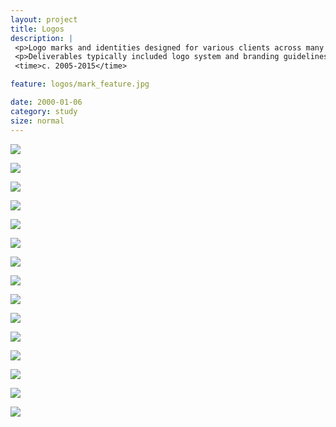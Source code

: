 ```yaml
---
layout: project
title: Logos
description: |
 <p>Logo marks and identities designed for various clients across many different industries.</p>
 <p>Deliverables typically included logo system and branding guidelines.</p>
 <time>c. 2005-2015</time>

feature: logos/mark_feature.jpg

date: 2000-01-06
category: study
size: normal
---
```


<p class="third"><img src="{{site.project_img_path}}logos/mark_1sem.jpg"></p>
<p class="third"><img src="{{site.project_img_path}}logos/mark_3e8.jpg"></p>
<p class="third"><img src="{{site.project_img_path}}logos/mark_coal.jpg"></p>

<p class="third"><img src="{{site.project_img_path}}logos/mark_cw.jpg"></p>
<p class="third"><img src="{{site.project_img_path}}logos/mark_bp.jpg"></p>
<p class="third"><img src="{{site.project_img_path}}logos/mark_argyll.jpg"></p>

<p class="third"><img src="{{site.project_img_path}}logos/mark_bbt.jpg"></p>
<p class="third"><img src="{{site.project_img_path}}logos/mark_cc.jpg"></p>
<p class="third"><img src="{{site.project_img_path}}logos/mark_um.jpg"></p>

<p class="third"><img src="{{site.project_img_path}}logos/mark_pd.jpg"></p>
<p class="third"><img src="{{site.project_img_path}}logos/mark_lsusa.jpg"></p>
<p class="third"><img src="{{site.project_img_path}}logos/mark_dn.jpg"></p>

<p class="third"><img src="{{site.project_img_path}}logos/mark_p6.jpg"></p>
<p class="third"><img src="{{site.project_img_path}}logos/mark_wcs.jpg"></p>
<p class="third"><img src="{{site.project_img_path}}logos/mark_ts.jpg"></p>
